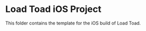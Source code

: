 <!--- Content managed by Project Forge, see [projectforge.md] for details. -->
# Load Toad iOS Project

This folder contains the template for the iOS build of Load Toad.

